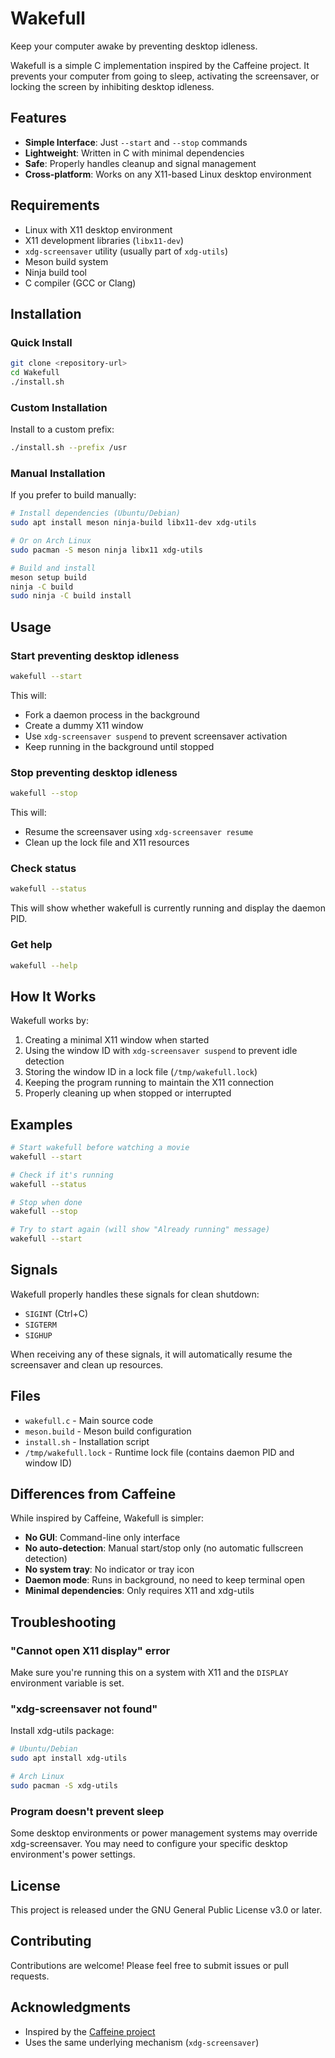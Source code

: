 # Wakefull

Keep your computer awake by preventing desktop idleness.

Wakefull is a simple C implementation inspired by the Caffeine project. It prevents your computer from going to sleep, activating the screensaver, or locking the screen by inhibiting desktop idleness.

## Features

- **Simple Interface**: Just `--start` and `--stop` commands
- **Lightweight**: Written in C with minimal dependencies
- **Safe**: Properly handles cleanup and signal management
- **Cross-platform**: Works on any X11-based Linux desktop environment

## Requirements

- Linux with X11 desktop environment
- X11 development libraries (`libx11-dev`)
- `xdg-screensaver` utility (usually part of `xdg-utils`)
- Meson build system
- Ninja build tool
- C compiler (GCC or Clang)

## Installation

### Quick Install

```bash
git clone <repository-url>
cd Wakefull
./install.sh
```

### Custom Installation

Install to a custom prefix:

```bash
./install.sh --prefix /usr
```

### Manual Installation

If you prefer to build manually:

```bash
# Install dependencies (Ubuntu/Debian)
sudo apt install meson ninja-build libx11-dev xdg-utils

# Or on Arch Linux
sudo pacman -S meson ninja libx11 xdg-utils

# Build and install
meson setup build
ninja -C build
sudo ninja -C build install
```

## Usage

### Start preventing desktop idleness

```bash
wakefull --start
```

This will:
- Fork a daemon process in the background
- Create a dummy X11 window
- Use `xdg-screensaver suspend` to prevent screensaver activation
- Keep running in the background until stopped

### Stop preventing desktop idleness

```bash
wakefull --stop
```

This will:
- Resume the screensaver using `xdg-screensaver resume`
- Clean up the lock file and X11 resources

### Check status

```bash
wakefull --status
```

This will show whether wakefull is currently running and display the daemon PID.

### Get help

```bash
wakefull --help
```

## How It Works

Wakefull works by:

1. Creating a minimal X11 window when started
2. Using the window ID with `xdg-screensaver suspend` to prevent idle detection
3. Storing the window ID in a lock file (`/tmp/wakefull.lock`)
4. Keeping the program running to maintain the X11 connection
5. Properly cleaning up when stopped or interrupted

## Examples

```bash
# Start wakefull before watching a movie
wakefull --start

# Check if it's running
wakefull --status

# Stop when done
wakefull --stop

# Try to start again (will show "Already running" message)
wakefull --start
```

## Signals

Wakefull properly handles these signals for clean shutdown:
- `SIGINT` (Ctrl+C)
- `SIGTERM` 
- `SIGHUP`

When receiving any of these signals, it will automatically resume the screensaver and clean up resources.

## Files

- `wakefull.c` - Main source code
- `meson.build` - Meson build configuration
- `install.sh` - Installation script
- `/tmp/wakefull.lock` - Runtime lock file (contains daemon PID and window ID)

## Differences from Caffeine

While inspired by Caffeine, Wakefull is simpler:

- **No GUI**: Command-line only interface
- **No auto-detection**: Manual start/stop only (no automatic fullscreen detection)
- **No system tray**: No indicator or tray icon
- **Daemon mode**: Runs in background, no need to keep terminal open
- **Minimal dependencies**: Only requires X11 and xdg-utils

## Troubleshooting

### "Cannot open X11 display" error
Make sure you're running this on a system with X11 and the `DISPLAY` environment variable is set.

### "xdg-screensaver not found"
Install xdg-utils package:
```bash
# Ubuntu/Debian
sudo apt install xdg-utils

# Arch Linux  
sudo pacman -S xdg-utils
```

### Program doesn't prevent sleep
Some desktop environments or power management systems may override xdg-screensaver. You may need to configure your specific desktop environment's power settings.

## License

This project is released under the GNU General Public License v3.0 or later.

## Contributing

Contributions are welcome! Please feel free to submit issues or pull requests.

## Acknowledgments

- Inspired by the [Caffeine project](https://launchpad.net/caffeine)
- Uses the same underlying mechanism (`xdg-screensaver`)